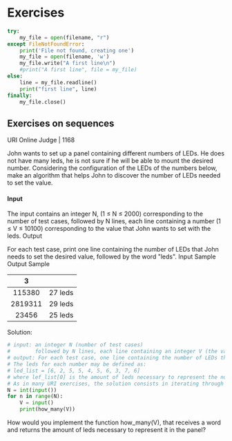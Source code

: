# Exercises


```python
try:
    my_file = open(filename, "r")
except FileNotFoundError:
    print('File not found, creating one')
    my_file = open(filename, 'w')
    my_file.write("A first line\n")
    #print("A first line", file = my_file)
else:
    line = my_file.readline()
    print("first line", line)
finally:
    my_file.close()
```


## Exercises on sequences
URI Online Judge | 1168

John wants to set up a panel containing different numbers of LEDs. He does not have many leds, he is not sure if he will be able to mount the desired number. Considering the configuration of the LEDs of the numbers below, make an algorithm that helps John to discover the number of LEDs needed to set the value.

#### Input
The input contains an integer N, (1 ≤ N ≤ 2000) corresponding to the number of test cases, followed by N lines, each line containing a number (1 ≤ V ≤ 10100) corresponding to the value that John wants to set with the leds.
Output

For each test case, print one line containing the number of LEDs that John needs to set the desired value, followed by the word "leds".
Input Sample 	Output Sample

|3 |  |  
| :---: | :---: |
|115380   |  27 leds|
|2819311  |  29 leds|
|23456    |  25 leds|

Solution:
```python
# input: an integer N (number of test cases)
#        followed by N lines, each line containing an integer V (the value that John wants to set with the leds)
# output: For each test case, one line containing the number of LEDs that John needs to set the desired value, followed by the word "leds"
# The leds for each number may be defined as:
# led_list = [6, 2, 5, 5, 4, 5, 6, 3, 7, 6]
# where lef_list[0] is the amount of leds necessary to represent the number 0 in the panel.
# As in many URI exercises, the solution consists in iterating through all the N test cases and execute a computation for each test case:
N = int(input())
for n in range(N):
    V = input()
    print(how_many(V))
```
How would you implement the function how_many(V), that receives a word and returns the amount of leds necessary to represent it in the panel?


